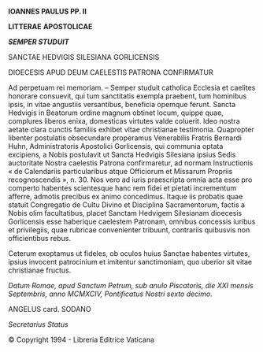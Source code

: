 **IOANNES PAULUS PP. II**

**LITTERAE** **APOSTOLICAE**

***SEMPER STUDUIT***

SANCTAE HEDVIGIS SILESIANA GORLICENSIS

DIOECESIS APUD DEUM CAELESTIS PATRONA CONFIRMATUR

Ad perpetuam rei memoriam. – Semper studuit catholica Ecclesia et caelites honorare consuevit, qui tum sanctitatis exempla praebent, tum hominibus ipsis, in vitae angustiis versantibus, beneficia opemque ferunt. Sancta Hedvigis in Beatorum ordine magnum obtinet locum, quippe quae, complures liberos enixa, domesticas virtutes valde coluerit. Ideo nostra aetate clara cunctis familiis exhibet vitae christianae testimonia. Quapropter libenter postulatis obsecundare properamus Venerabilis Fratris Bernardi Huhn, Administratoris Apostolici Gorlicensis, qui communia optata excipiens, a Nobis postulavit ut Sancta Hedvigis Silesiana ipsius Sedis auctoritate Nostra caelestis Patrona confirmaretur, ad normam Instructionis « de Calendariis particularibus atque Officiorum et Missarum Propriis recognoscendis », n. 30. Nos vero ad iuris praescripta omnia acta esse pro comperto habentes scientesque hanc rem fidei et pietati incrementum afferre, admotis precibus ex animo concedimus. Itaque iis probatis quae statuit Congregatio de Cultu Divino et Disciplina Sacramentorum, factis a Nobis olim facultatibus, placet Sanctam Hedvigem Silesianam dioecesis Gorlicensis esse haberique caelestem Patronam, omnibus concessis iuribus et privilegiis, quae rubricae convenienter tribuunt, contrariis quibusvis non officientibus rebus.

Ceterum exoptamus ut fideles, ob oculos huius Sanctae habentes virtutes, ipsius invocent patrocinium et imitentur sanctimoniam, quo uberior sit vitae christianae fructus.

*Datum Romae, apud Sanctum Petrum, sub anulo Piscatoris, die XXI mensis Septembris, anno MCMXCIV, Pontificatus Nostri sexto decimo.*

ANGELUS card. SODANO

*Secretarius Status*

© Copyright 1994 - Libreria Editrice Vaticana